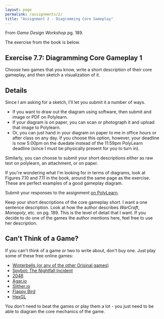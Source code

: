 ```yaml
---
layout: page
permalink: /assignments/2/
title: "Assignment 2 - Diagramming Core Gameplay"
---
```


From *Game Design Workshop* pg. 189.

The exercise from the book is below.

## Exercise 7.7: Diagramming Core Gameplay 1

Choose two games that you know, write a short description of their core gameplay, and then sketch a visualization of it.

## Details

Since I am asking for a sketch, I'll let you submit it a number of ways.

- If you want to draw out the diagram using software, then submit and image or PDF on Polylearn.
- If your diagram is on paper, you can scan or photograph it and upload that image to Polylearn.
- Or, you can just hand in your diagram on paper to me in office hours or after class on any day.
  If you choose this option, however, your deadline is now 5:00pm on the duedate instead of the 11:59pm PolyLearn deadline (since I must be physically present for you to turn in).

Similarly, you can choose to submit your short descriptions either as raw text on polylearn, an attachment, or on paper.

If you're wondering what I'm looking for in terms of diagrams, look at Figures 7.10 and 7.11 in the book, around the same page as the exercise.
These are perfect examples of a good gameplay diagram.

Submit your responses to the assignment [on PolyLearn](https://polylearn.calpoly.edu/AY_2016-2017/mod/assign/view.php?id=368352).

Keep your short descriptions of the core gameplay *short*.
I want a one sentence description.
Look at how the author describes *WarCraft*, *Monopoly*, etc. on pg. 189.
This is the level of detail that I want.
If you decide to do one of the games the author mentions here, feel free to use her description.

## Can't Think of a Game?

If you can't think of a game or two to write about, don't buy one.
Just play some of these free online games:

- [Winterbells (or any of the other Orisinal games)](http://www.ferryhalim.com/orisinal/g3/bells.htm)
- [Spybot: The Nightfall Incident](http://jayisgames.com/games/spybot-the-nightfall-incident/)
- [2048](https://gabrielecirulli.github.io/2048/)
- [Agar.io](http://agar.io/)
- [Slither.io](http://slither.io/)
- [Flappy Bird](http://flappybird.io/)
- [HexGL](http://hexgl.bkcore.com/)

You don't need to beat the games or play them a lot - you just need to be able to diagram the core mechanics of the game.
